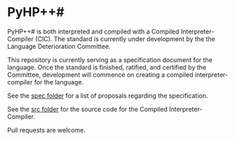 # PyHP++#

PyHP++# is both interpreted and compiled with a Compiled Interpreter-Compiler (CIC). The standard is currently under development by the the Language Deterioration Committee.

This repository is currently serving as a specification document for the language. Once the standard is finished, ratified, and certified by the Committee, development will commence on creating a compiled interpreter-compiler for the language.

See the [spec folder](https://github.com/PyHP-pph/PyHP-pph/tree/master/spec) for a list of proposals regarding the specification.

See the [src folder](https://github.com/PyHP-pph/PyHP-pph/tree/master/src) for the source code for the Compiled Interpreter-Compiler.

Pull requests are welcome.
